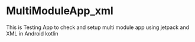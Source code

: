# MultiModuleApp_xml
 This is Testing App to check and setup multi module app using jetpack and XML in Android kotlin
